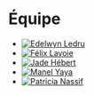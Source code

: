# Équipe

<!-- Présentation des rôles et responsabilités de chacun des membres de l'équipe -->

* [![Edelwyn Ledru]( https://placehold.co/600x400?text=membre+v)](edelwyn_ledru/)
* [![Félix Lavoie]( https://placehold.co/600x400?text=membre+v)](felix_lavoie/)
* [![Jade Hébert]( https://placehold.co/600x400?text=membre+v)](jade_hebert/)
* [![Manel Yaya]( https://placehold.co/600x400?text=membre+v)](manel_yaya/)
* [![Patricia Nassif]( https://placehold.co/600x400?text=membre+v)](patricia_nassif/)

